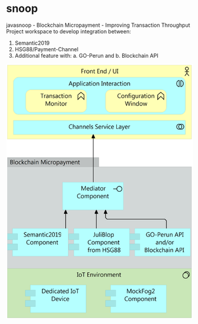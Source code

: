# snoop
javasnoop - Blockchain Micropayment - Improving Transaction Throughput
Project workspace to develop integration between:
1. Semantic2019
2. HSG88/Payment-Channel
3. Additional feature with:
a. GO-Perun and 
b. Blockchain API

![Blop Integration View](docs/blops-integration-v2.png?raw=true "Integration View")
